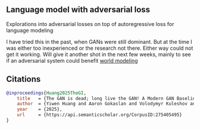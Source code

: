 
## Language model with adversarial loss

Explorations into adversarial losses on top of autoregressive loss for language modeling

I have tried this in the past, when GANs were still dominant. But at the time I was either too inexperienced or the research not there. Either way could not get it working. Will give it another shot in the next few weeks, mainly to see if an adversarial system could benefit [world modeling](https://github.com/lucidrains/improving-transformers-world-model-for-rl)

## Citations

```bibtex
@inproceedings{Huang2025TheGI,
    title   = {The GAN is dead; long live the GAN! A Modern GAN Baseline},
    author  = {Yiwen Huang and Aaron Gokaslan and Volodymyr Kuleshov and James Tompkin},
    year    = {2025},
    url     = {https://api.semanticscholar.org/CorpusID:275405495}
}
```
